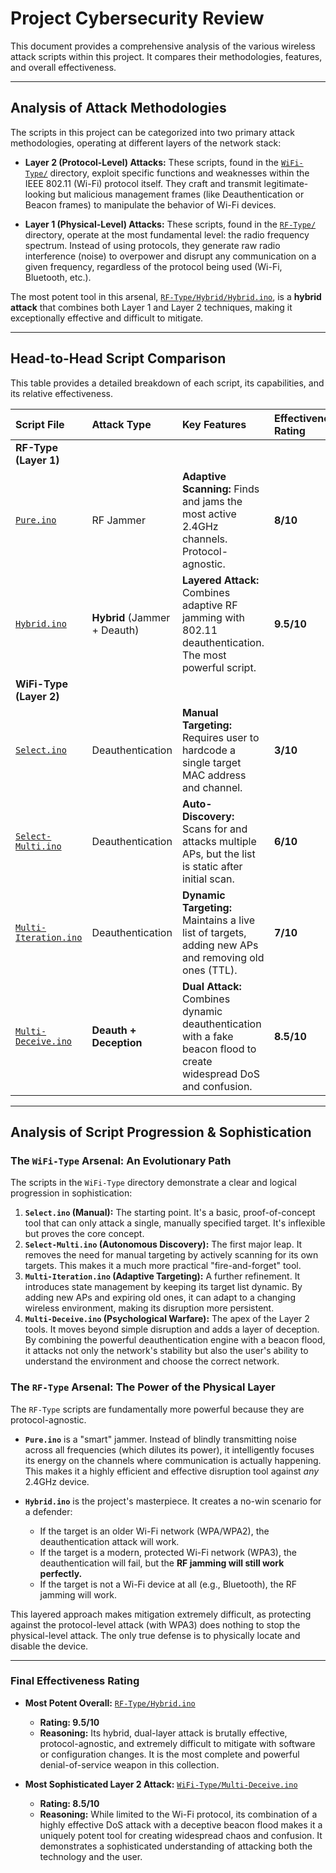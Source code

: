 # Project Cybersecurity Review

This document provides a comprehensive analysis of the various wireless attack scripts within this project. It compares their methodologies, features, and overall effectiveness.

---

## Analysis of Attack Methodologies

The scripts in this project can be categorized into two primary attack methodologies, operating at different layers of the network stack:

*   **Layer 2 (Protocol-Level) Attacks:** These scripts, found in the [`WiFi-Type/`](./WiFi-Type/) directory, exploit specific functions and weaknesses within the IEEE 802.11 (Wi-Fi) protocol itself. They craft and transmit legitimate-looking but malicious management frames (like Deauthentication or Beacon frames) to manipulate the behavior of Wi-Fi devices.

*   **Layer 1 (Physical-Level) Attacks:** These scripts, found in the [`RF-Type/`](./RF-Type/) directory, operate at the most fundamental level: the radio frequency spectrum. Instead of using protocols, they generate raw radio interference (noise) to overpower and disrupt any communication on a given frequency, regardless of the protocol being used (Wi-Fi, Bluetooth, etc.).

The most potent tool in this arsenal, [`RF-Type/Hybrid/Hybrid.ino`](./RF-Type/Hybrid/Hybrid.ino), is a **hybrid attack** that combines both Layer 1 and Layer 2 techniques, making it exceptionally effective and difficult to mitigate.

---

## Head-to-Head Script Comparison

This table provides a detailed breakdown of each script, its capabilities, and its relative effectiveness.

| Script File | Attack Type | Key Features | Effectiveness Rating |
| :--- | :--- | :--- | :--- |
| **RF-Type (Layer 1)** |
| [`Pure.ino`](./RF-Type/Pure/Pure.ino) | RF Jammer | **Adaptive Scanning:** Finds and jams the most active 2.4GHz channels. Protocol-agnostic. | **8/10** |
| [`Hybrid.ino`](./RF-Type/Hybrid/Hybrid.ino) | **Hybrid** (Jammer + Deauth) | **Layered Attack:** Combines adaptive RF jamming with 802.11 deauthentication. The most powerful script. | **9.5/10** |
| **WiFi-Type (Layer 2)** |
| [`Select.ino`](./WiFi-Type/Select/Select.ino) | Deauthentication | **Manual Targeting:** Requires user to hardcode a single target MAC address and channel. | **3/10** |
| [`Select-Multi.ino`](./WiFi-Type/Select-Multi/Select-Multi.ino) | Deauthentication | **Auto-Discovery:** Scans for and attacks multiple APs, but the list is static after initial scan. | **6/10** |
| [`Multi-Iteration.ino`](./WiFi-Type/Multi-Iteration/Multi-Iteration.ino) | Deauthentication | **Dynamic Targeting:** Maintains a live list of targets, adding new APs and removing old ones (TTL). | **7/10** |
| [`Multi-Deceive.ino`](./WiFi-Type/Multi-Deceive/Multi-Deceive.ino) | **Deauth + Deception** | **Dual Attack:** Combines dynamic deauthentication with a fake beacon flood to create widespread DoS and confusion. | **8.5/10** |

---

## Analysis of Script Progression & Sophistication

### The `WiFi-Type` Arsenal: An Evolutionary Path

The scripts in the `WiFi-Type` directory demonstrate a clear and logical progression in sophistication:

1.  **`Select.ino` (Manual):** The starting point. It's a basic, proof-of-concept tool that can only attack a single, manually specified target. It's inflexible but proves the core concept.
2.  **`Select-Multi.ino` (Autonomous Discovery):** The first major leap. It removes the need for manual targeting by actively scanning for its own targets. This makes it a much more practical "fire-and-forget" tool.
3.  **`Multi-Iteration.ino` (Adaptive Targeting):** A further refinement. It introduces state management by keeping its target list dynamic. By adding new APs and expiring old ones, it can adapt to a changing wireless environment, making its disruption more persistent.
4.  **`Multi-Deceive.ino` (Psychological Warfare):** The apex of the Layer 2 tools. It moves beyond simple disruption and adds a layer of deception. By combining the powerful deauthentication engine with a beacon flood, it attacks not only the network's stability but also the user's ability to understand the environment and choose the correct network.

### The `RF-Type` Arsenal: The Power of the Physical Layer

The `RF-Type` scripts are fundamentally more powerful because they are protocol-agnostic.

*   **`Pure.ino`** is a "smart" jammer. Instead of blindly transmitting noise across all frequencies (which dilutes its power), it intelligently focuses its energy on the channels where communication is actually happening. This makes it a highly efficient and effective disruption tool against *any* 2.4GHz device.

*   **`Hybrid.ino`** is the project's masterpiece. It creates a no-win scenario for a defender:
    *   If the target is an older Wi-Fi network (WPA/WPA2), the deauthentication attack will work.
    *   If the target is a modern, protected Wi-Fi network (WPA3), the deauthentication will fail, but the **RF jamming will still work perfectly.**
    *   If the target is not a Wi-Fi device at all (e.g., Bluetooth), the RF jamming will work.

This layered approach makes mitigation extremely difficult, as protecting against the protocol-level attack (with WPA3) does nothing to stop the physical-level attack. The only true defense is to physically locate and disable the device.

---

### Final Effectiveness Rating

*   **Most Potent Overall:** [`RF-Type/Hybrid.ino`](./RF-Type/Hybrid/Hybrid.ino)
    *   **Rating: 9.5/10**
    *   **Reasoning:** Its hybrid, dual-layer attack is brutally effective, protocol-agnostic, and extremely difficult to mitigate with software or configuration changes. It is the most complete and powerful denial-of-service weapon in this collection.

*   **Most Sophisticated Layer 2 Attack:** [`WiFi-Type/Multi-Deceive.ino`](./WiFi-Type/Multi-Deceive/Multi-Deceive.ino)
    *   **Rating: 8.5/10**
    *   **Reasoning:** While limited to the Wi-Fi protocol, its combination of a highly effective DoS attack with a deceptive beacon flood makes it a uniquely potent tool for creating widespread chaos and confusion. It demonstrates a sophisticated understanding of attacking both the technology and the user.